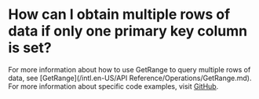 # How can I obtain multiple rows of data if only one primary key column is set?

For more information about how to use GetRange to query multiple rows of data, see [GetRange](/intl.en-US/API Reference/Operations/GetRange.md). For more information about specific code examples, visit [GitHub](https://github.com/aliyun/aliyun-tablestore-java-sdk/blob/master/src/test/java/examples/OTSMultiDataSample.java).


